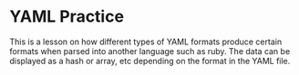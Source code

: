 # YAML Practice

This is a lesson on how different types of YAML formats produce certain formats when parsed into another language such as ruby. The data can be displayed as a hash or array, etc depending on the format in the YAML file.
